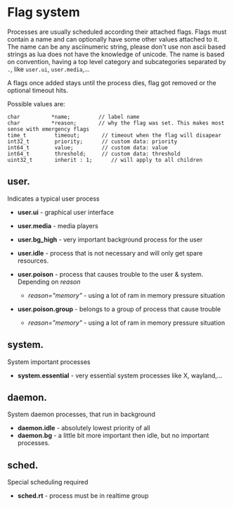 # Flag system

Processes are usually scheduled according their attached flags. Flags must contain a name and can optionally have some other values attached to it. The name can be any asciinumeric string, please don't use non ascii based strings as lua does not have the knowledge of unicode. The name is based on convention, having a top level category and subcategories separated by `.`, like `user.ui`, `user.media`,...

A flags once added stays until the process dies, flag got removed or the optional timeout hits.

Possible values are:

    char          *name;         // label name
    char          *reason;       // why the flag was set. This makes most sense with emergency flags
    time_t         timeout;       // timeout when the flag will disapear
    int32_t        priority;      // custom data: priority
    int64_t        value;         // custom data: value
    int64_t        threshold;     // custom data: threshold
    uint32_t       inherit : 1;      // will apply to all children


## user.
Indicates a typical user process

- **user.ui** - graphical user interface
- **user.media** - media players
- **user.bg_high** - very important background process for the user
- **user.idle** - process that is not necessary and will only get spare resources.

- **user.poison** - process that causes trouble to the user & system. Depending on _reason_
  - _reason="memory"_ - using a lot of ram in memory pressure situation
- **user.poison.group** - belongs to a group of process that cause trouble
  - _reason="memory"_ - using a lot of ram in memory pressure situation

## system.
System important processes

* **system.essential** - very essential system processes like X, wayland,...

## daemon.
System daemon processes, that run in background

- **daemon.idle** - absolutely lowest priority of all 
- **daemon.bg** - a little bit more important then idle, but no important processes.

## sched.
Special scheduling required

- **sched.rt** - process must be in realtime group
